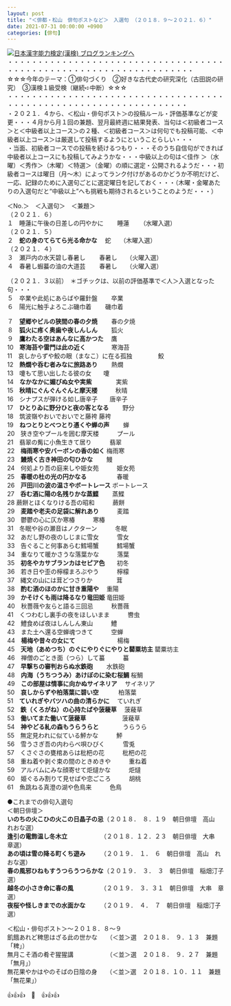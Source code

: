 ```yaml
---
layout: post
title: "＜俳都・松山　俳句ポストなど＞　入選句 （２０１８．９～２０２１．６）"
date: 2021-07-31 00:00:00 +0900
categories: [俳句]
---
```


[![](/syuusyuu9701/assets/images/＜俳都・松山-俳句ポストなど＞-入選句-（２０１８．９～２０２１．６）-br_c_3028_1.gif)](http://blog.with2.net/link.php?1659096:3028 "日本漢字能力検定(漢検) ブログランキングへ")[日本漢字能力検定(漢検) ブログランキングへ](http://blog.with2.net/link.php?1659096:3028)  
・・・・・・・・・・・・・・・・・・・・・・・・・・・・・・・・・・・・・・・・・・・・・・・・・・・・・・・・・・・・・・・・・・・  
☆☆☆今年のテーマ：①俳句づくり　②好きな古代史の研究深化（古田説の研究）　③漢検１級受検（継続➪中断）☆☆☆  
・・・・・・・・・・・・・・・・・・・・・・・・・・・・・・・・・・・・・・・・・・・・・・・・・・・・・・・・・・・・・・・・・・  
・２０２１．４から、＜松山・俳句ポスト＞の投稿ルール・評価基準などが変更・・・４月から月１回の兼題、翌月最終週に結果発表、当句は＜初級者コース＞と＜中級者以上コース＞の２種、＜初級者コース＞は何句でも投稿可能、＜中級者以上コース＞は厳選して投稿するようにということらしい・・・  
・当面、初級者コースでの投稿を続けるつもり・・・そのうち自信句ができれば中級者以上コースにも投稿してみようかな・・・中級以上の句は＜佳作 ＞（水曜）＜秀作＞（木曜）＜特選＞（金曜）の順に選定・公開されるようだ・・・初級者コースは曜日（月～木）によってランク付けがあるのかどうか不明だけど、一応、記録のために入選句ごとに選定曜日を記しておく・・・（木曜・金曜あたりの入選句だと“中級以上”へも挑戦も期待されるということのようだ・・・）  
  
＜No.＞　＜入選句＞　＜兼題＞  
（２０２１．６）  
１　睡蓮に午後の日差しの円やかに　　 睡蓮 　　（水曜入選）  
（２０２１．５）  
２　**蛇の身のてらてら光る命かな** 　蛇　　（木曜入選）  
（２０２１．４）　  
３　瀬戸内の水天碧し春暑し　　 春暑し　　（火曜入選）  
４　春暑し蝦蟇の油の大道芸　　 春暑し　　（火曜入選）  
  
（２０２１．３以前）　＊ゴチックは、以前の評価基準で＜人＞入選となった句・・・  
５　卒業や此処にあらばや羅針盤 　　卒業  
６　陽光に触手よろこぶ磯巾着 　　磯巾着  
  
７　**望郷やビルの狭間の春の夕焼** 　　春の夕焼  
８　**狐火に疼く奥歯や夜しんしん**　　 狐火  
９　**鷹わたる空はあんなに高かつた**　 鷹  
10　**寒海苔や雷門は此の近く** 　　　　寒海苔  
11　哀しからずや鮫の眼（まなこ）に在る孤独 　　　　鮫  
12　**熱燗や呑む者みなに旅路あり** 　　熱燗  
13　嚔もて思い出したる彼の女　　嚔  
14　**なかなかに媚びぬ女や実紫**　　　　実紫  
15　**秋晴にぐんぐんぐんと摩天楼**　　　秋晴  
16　シナプスが弾ける如し唐辛子　　唐辛子  
17　**ひとりゐに野分ひと夜の客となる**　　 野分  
18　筑波嶺やおいでおいでと藤袴 藤袴  
19　**ねつとりとべつとり憑くや蝉の声**　　 蝉  
20　狭き空やプールを囲む摩天楼　　　プール  
21　翡翠の觜に小魚生きて居り　　　翡翠  
22　**梅雨寒や安バーボンの香の如く** 梅雨寒  
23　**鰻焼く古き神田の匂ひかな** 　　鰻  
24　何処より吾の庭来しや姫女苑　　　姫女苑  
25　**春暖の杜の光の円かなる**　　　　　春暖  
26　**戸田川の波の温さやボートレース** ボートレース  
27　**呑む酒に陽の名残りかな蒸鰈** 　　蒸鰈  
28 蕨餅とほくなりける吾の昭和　　　蕨餅  
29　**麦踏や老夫の足袋に解れあり**　　　麦踏  
30　鬱鬱の心に仄か寒椿　　　寒椿  
31　冬眠や谷の瀬音はノクターン　　　冬眠  
32　あだし野の夜のしじまに雪女　　　雪女  
33　告ぐること何事あらむ鱈場蟹　　　鱈場蟹  
34　重なりて暖かさうな落葉かな　　　落葉  
35　**初冬やカサブランカはセピア色**　　初冬  
36　若き日や歪の檸檬まろぶやう　　　檸檬  
37　縄文の山には茸どつさりか　　　　茸  
38　**酌む酒のほのかに甘き重陽や**　 重陽  
39　**かそけくも雨は降るなり竜田姫** 竜田姫  
40　秋薔薇や友らと語る三回忌　　　秋薔薇  
41　くつわむし裏手の夜をほしいまま　　　轡虫  
42　鱧食めば夜はしんしん東山　　　鱧  
43　また土へ還る空蝉魂つきて　　　空蝉  
44　**楊梅や昔々の女にて**　　　　　　　楊梅  
45　**天地（あめつち）のぐにやりぐにやりと罌粟坊主** 罌粟坊主  
46　禅僧のごとき面（つら）して蟇　　　蟇  
47　**早撃ちの審判おらぬ水鉄砲** 　　水鉄砲  
48　**内海（うちつうみ）あけぼのに染む桜鯛** 桜鯛  
49　**この部屋は情事に向かぬサイネリア** 　サイネリア  
50　**哀しからずや柏落葉に碧い空** 　　　柏落葉  
51　**ていれぎやバツハの曲の清らかに** 　ていれぎ  
52　**鉄（くろがね）の心持たばや菠薐草** 　菠薐草  
53　**働いてまた働いて菠薐草**　　　　　　菠薐草  
54　**神やどる糺の森もうらうらと**　　　　うらうら  
55　無定見われに似ている鮃かな　　　鮃  
56　雪うさぎ吾の内わらべ唄ひびく　　　雪兎  
57　くさぐさの甕棺あらは枇杷の花　　　枇杷の花  
58　重ね着や剥ぐ束の間のときめきや　　　重ね着  
59　アルバムにみな顔寄せて炬燵かな　　　炬燵  
60　姫ぐるみ割りて見せばや恋ごころ　　　胡桃  
61　魚跳ねる真澄の湖や色鳥来　　　色鳥  
  
●これまでの俳句入選句  
＜朝日俳壇＞  
**いのちの火こひの火この日晶子の忌**（２０１８．　８．１９　朝日俳壇　高山　れおな選）  
**逢引の電飾温し冬木立**　　　　　　（２０１８．１２．２３　朝日俳壇　大串　章選）  
**あの頃は雪の降る町くち遊み**　　　（２０１９．　１．　６　朝日俳壇　高山　れおな選）  
**春の風邪ひねもすうつらうつらかな**（２０１９．　３．　３　朝日俳壇　稲畑汀子選）  
**越冬の小さき命に春の風**　　　　　（２０１９．　３．３１　朝日俳壇　大串　章選）  
**夜桜や怪しきまでの水面かな**　　　（２０１９．　４．　７　朝日俳壇　稲畑汀子選）  
  
＜松山・俳句ポスト＞～２０１８．８～９  
飢餓あれど稗思はざる此の世かな　　（＜並＞選　２０１８．　９．１３　兼題「稗」）  
無月こそ酒の肴ぞ猩猩講　　　　　　（＜並＞選　２０１８．　９．２７　兼題「無月」）  
無花果やかはやのそばの日陰の身　　（＜並＞選　２０１８．１０．１１　兼題「無花果」）  
  
👍👍👍　🐄　👍👍👍